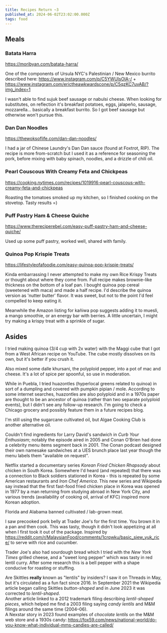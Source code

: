 ```yaml
---
title: Recipes Return ~3
published_at: 2024-06-02T23:02:00.000Z
tags: food
---
```


## Meals

### Batata Harra

https://moribyan.com/batata-harra/

One of the components of Ursula NYC's Palestinian / New Mexico burrito described here: https://www.instagram.com/p/C5YWUIsOlA-/ + https://www.instagram.com/erictheawkwardscone/p/C5qzKC7uvAB/?img_index=1

I wasn't able to find sujuk beef sausage or nabulsi cheese. When looking for substitutes, on reflection it's breakfast potatoes, eggs, jalapeño, sausage, mozzarella… basically a breakfast burrito. So I got beef sausage but otherwise won't pursue this.

### Dan Dan Noodles

https://thewoksoflife.com/dan-dan-noodles/

I had a jar of Chinese Laundry's Dan Dan sauce (found at Foxtrot, RIP).
The recipe is more from-scratch but I used it as a reference for seasoning the pork, before mixing with baby spinach, noodles, and a drizzle of chili oil.

### Pearl Couscous With Creamy Feta and Chickpeas

https://cooking.nytimes.com/recipes/1019916-pearl-couscous-with-creamy-feta-and-chickpeas

Roasting the tomatoes smoked up my kitchen, so I finished cooking on the stovetop. Tasty results =)

### Puff Pastry Ham & Cheese Quiche

https://www.thereciperebel.com/easy-puff-pastry-ham-and-cheese-quiche/

Used up some puff pastry, worked well, shared with family.

### Quinoa Pop Krispie Treats

https://lifestyleofafoodie.com/easy-quinoa-pop-krispie-treats/

Kinda embarrassing I never attempted to make my own Rice Krispy Treats or thought about where they come from.
Full recipe makes brownie-like thickness on the bottom of a loaf pan. I bought quinoa pop cereal (sweetened with maca) and made a half recipe. I'd describe the quinoa version as 'nutter butter' flavor. It was sweet, but not to the point I'd feel compelled to keep eating it.

Meanwhile the Amazon listing for kañiwa pop suggests adding it to muesli, a mango smoothie, or an energy bar with berries. A little uncertain, I might try making a krispy treat with a sprinkle of sugar.

## Asides

I tried making quinoa (3/4 cup with 2x water) with the Maggi cube that I got from a West African recipe on YouTube. The cube mostly dissolves on its own, but it's better if you crush it.

Also mixed some dalle khursani, the polyploid pepper, into a pot of mac and cheese. It's a lot of spice per spoonful, so use in moderation.

While in Puebla, I tried huazontles (hyperlocal greens related to quinoa) in sort of a dumpling and covered with pumpkin pipian / mole.
According to some internet searches, huazontles are also polyploid and in a 1970s paper are thought to be an ancestor of quinoa (rather than two separate polyploid events), but I didn't see any follow-up research.
I'm going to check a Chicago grocery and possibly feature them in a future recipes blog.

I'm still using the sugarcane cultivated oil, but Algae Cooking Club is another alternative oil.

Couldn't find ingredients for Larry David's sandwich in *Curb Your Enthusiasm*; notably the episode aired in 2005
and Conan O'Brien had done a celebrity menu items segment back in 2001. The Conan podcast designed their own namesake
sandwiches at a UES brunch place last year though the menu labels them "available on request".

Netflix started a documentary series *Korean Fried Chicken Rhapsody* about chicken in South Korea.
Somewhere I'd heard (and repeated) that there was a connection to Black soldiers stationed in Korea - this is repeated by some American restaurants and *Iron Chef America*.
This new series and Wikipedia say instead that the first fast-food fried chicken place in Korea was opened in 1977 by a man returning from studying abroad in New York City, and various trends (availability of cooking oil, arrival of KFC) inspired more Korean adoption.

Florida and Alabama banned cultivated / lab-grown meat.

I saw precooked pork belly at Trader Joe's for the first time. You brown it in a pan and then cook.
This was tasty, though it didn't look appetizing at all when I first took it out of the package.
Inspired by https://reddit.com/r/MalaysianFood/comments/1crqwku/basic_siew_yuk_rice/ to serve with rice and cucumber.

Trader Joe's also had sourdough bread which I tried with the *New York Times* grilled cheese, 
and a "sweet long pepper" which was tasty in red lentil curry.
After some research this is a bell pepper with a shape conducive for roasting or stuffing.

Are Skittles **really** known as "lentils" by insiders? I saw it on Threads in May, but it's circulated as a fun fact since 2016. In September 2021 the Wikipedia article began calling Skittles *button-shaped* and in June 2023 it was corrected to *lentil-shaped*.<br/>
Another article linked to a 2012 trademark filing describing *lentil-shaped pieces*, which helped me find a 2003 filing saying *candy lentils* and M&M filings around the same time (2004–06). <br/>
A Nexstar story in 2023 found examples of *chocolate lentils* on the M&M web store and a 1930s candy: https://fox59.com/news/national-world/do-you-know-what-individual-mms-candies-are-called/

<br/>
<br/>
<br/>
